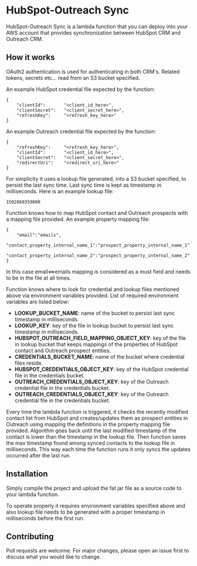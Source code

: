 # HubSpot-Outreach Sync

HubSpot-Outreach Sync is a lambda function that you can deploy into your AWS account that provides synchronization between HubSpot CRM and Outreach CRM.

## How it works

OAuth2 authentication is used for authenticating in both CRM's. Related tokens, secrets etc... read from an S3 bucket specified.

An example HubSpot credential file expected by the function:
```
{
	"clientId":       "<client_id_here>",
	"clientSecret":   "<client_secret_here>",
	"refreshKey":     "<refresh_key_here>"
}
```
An example Outreach credential file expected by the function:
```
{
	"refreshKey":     "<refresh_key_here>",
	"clientId":       "<client_id_here>",
	"clientSecret":   "<client_secret_here>",
	"redirectUri":    "<redirect_uri_here>"
}
```
For simplicity it uses a lookup file generated, into a S3 bucket specified, to persist the last sync time. Last sync time is kept as timestamp in milliseconds. Here is an example lookup file:
```text
1592860359000
```
Function knows how to map HubSpot contact and Outreach prospects with a mapping file provided. An example property mapping file:
```
{
	"email":"emails",
	"contact_property_internal_name_1":"prospect_property_internal_name_1",
	"contact_property_internal_name_2":"prospect_property_internal_name_2"
}
```
In this case email<=>emails mapping is considered as a must field and needs to be in the file at all times.

Function knows where to look for credential and lookup files mentioned above via environment variables provided. List of required environment variables are listed below:
* **LOOKUP_BUCKET_NAME**: name of the bucket to persist last sync timestamp in milliseconds.
* **LOOKUP_KEY**: key of the file in lookup bucket to persist last sync timestamp in milliseconds.
* **HUBSPOT_OUTREACH_FIELD_MAPPING_OBJECT_KEY**: key of the file in lookup bucket that keeps mappings of the properties of HubSpot contact and Outreach prospect entities.
* **CREDENTIALS_BUCKET_NAME**: name of the bucket where credential files reside.
* **HUBSPOT_CREDENTIALS_OBJECT_KEY**: key of the HubSpot credential file in the credentials bucket.
* **OUTREACH_CREDENTIALS_OBJECT_KEY**: key of the Outreach credential file in the credentials bucket.
* **OUTREACH_CREDENTIALS_OBJECT_KEY**: key of the Outreach credential file in the credentials bucket.

Every time the lambda function is triggered, it checks the recently modified contact list from HubSpot and creates/updates them as prospect entities in Outreach using mapping the definitions in the property mapping file provided. Algorithm goes back until the last modified timestamp of the contact is lower than the timestamp in the lookup file. Then function saves the max timestamp found among synced contacts to the lookup file in milliseconds. This way each time the function runs it only syncs the updates occurred after the last run.

## Installation

Simply compile the project and upload the fat jar file as a source code to your lambda function.

To operate properly it requires environment variables specified above and also lookup file needs to be generated with a proper timestamp in milliseconds before the first run.



## Contributing
Pull requests are welcome. For major changes, please open an issue first to discuss what you would like to change.
